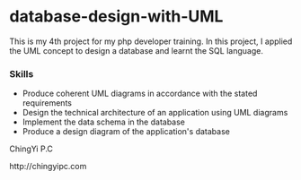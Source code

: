 # database-design-with-UML
This is my 4th project for my php developer training. In this project, I applied the UML concept to design a database and learnt the SQL language.
<h3>Skills</h3>
  <ul>
    <li>Produce coherent UML diagrams in accordance with the stated requirements</li>
    <li>Design the technical architecture of an application using UML diagrams</li>
      <li>Implement the data schema in the database</li>
        <li>Produce a design diagram of the application's database</li>
    </ul>
  <p>ChingYi P.C</p>
  <p href="http://chingyipc.com">http://chingyipc.com</p>
